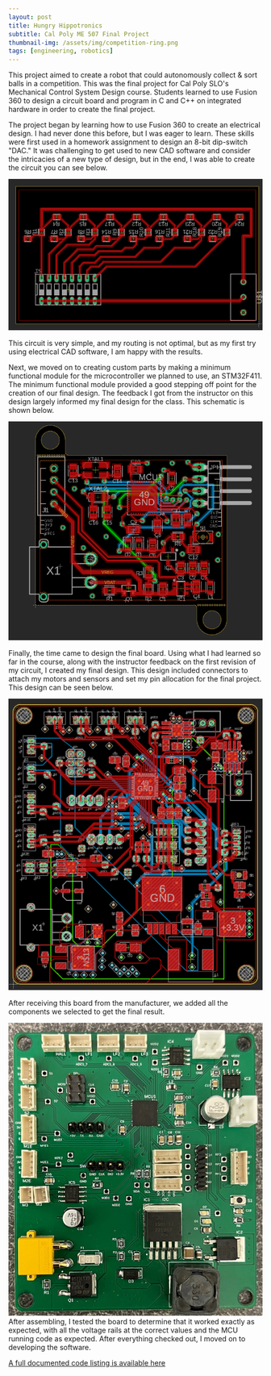 ```yaml
---
layout: post
title: Hungry Hippotronics
subtitle: Cal Poly ME 507 Final Project
thumbnail-img: /assets/img/competition-ring.png
tags: [engineering, robotics]
---
```

This project aimed to create a robot that could autonomously collect & sort balls in a competition. This was the final project for Cal Poly SLO's Mechanical Control System Design course. Students learned to use Fusion 360 to design a circuit board and program in C and C++ on integrated hardware in order to create the final project. 

The project began by learning how to use Fusion 360 to create an electrical design. I had never done this before, but I was eager to learn. These skills were first used in a homework assignment to design an 8-bit dip-switch "DAC." It was challenging to get used to new CAD software and consider the intricacies of a new type of design, but in the end, I was able to create the circuit you can see below.

![Homework 1 Routing][Homework 1 image]

This circuit is very simple, and my routing is not optimal, but as my first try using electrical CAD software, I am happy with the results.

Next, we moved on to creating custom parts by making a minimum functional module for the microcontroller we planned to use, an STM32F411. The minimum functional module provided a good stepping off point for the creation of our final design. The feedback I got from the instructor on this design largely informed my final design for the class. This schematic is shown below.

![Homework 4 Routing][Homework 4 image]

Finally, the time came to design the final board. Using what I had learned so far in the course, along with the instructor feedback on the first revision of my circuit, I created my final design. This design included connectors to attach my motors and sensors and set my pin allocation for the final project. This design can be seen below.

![Final Routing][Final Schematic]

After receiving this board from the manufacturer, we added all the components we selected to get the final result.

![Circuit Board][Board Image]
After assembling, I tested the board to determine that it worked exactly as expected, with all the voltage rails at the correct values and the MCU running code as expected. After everything checked out, I moved on to developing the software.

[A full documented code listing is available here](https://github.com/Reesverleur/Reesverleur.github.io/blob/master/ME_507_code/Final%20Project%20V1/Core/docs/html/index.html)








[Homework 1 image]: /assets/img/Homework-1-Schematic.png
[Homework 4 image]: /assets/img/Homework-4-Schematic.png
[Final Schematic]: /assets/img/Final-Board-Schematic.png
[Board Image]: /assets/img/circuit-board.jpg
[Code]: /ME_507_code/Final-Project-V1/Core/docs/html/index.html
